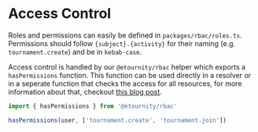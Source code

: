 # Access Control

Roles and permissions can easily be defined in `packages/rbac/roles.ts`.
Permissions should follow `{subject}.{activity}` for their naming (e.g. `tournament.create`) and be in `kebab-case`.

Access control is handled by our `@etournity/rbac` helper which exports a `hasPermissions` function. This function can be used directly in a resolver or in a seperate function that checks the access for all resources, for more information about that, checkout [this blog post](https://www.apollographql.com/blog/auth-in-graphql-part-2-c6441bcc4302).

```ts
import { hasPermissions } from '@etournity/rbac'

hasPermissions(user, ['tournament.create', 'tournament.join'])
```
